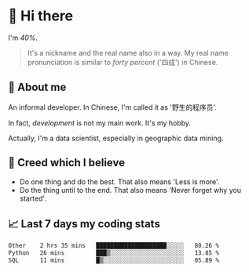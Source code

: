 # 👋 Hi there

I'm *40%*.

> It's a nickname and the real name also in a way.
> My real name pronunciation is similar to *forty percent* ('四成') in Chinese.

## :speech_balloon: About me

An informal developer. In Chinese, I'm called it as '野生的程序员'.

In fact, _development_ is not my main work. It's my hobby.

Actually, I'm a data scientist, especially in geographic data mining.

## :see_no_evil: Creed which I believe

- Do one thing and do the best. That also means 'Less is more'.
- Do the thing until to the end. That also means 'Never forget why you started'.

## :chart_with_upwards_trend: Last 7 days my coding stats

<!--START_SECTION:waka-->

```txt
Other    2 hrs 35 mins   ████████████████████░░░░░   80.26 %
Python   26 mins         ███▒░░░░░░░░░░░░░░░░░░░░░   13.85 %
SQL      11 mins         █▒░░░░░░░░░░░░░░░░░░░░░░░   05.89 %
```

<!--END_SECTION:waka-->
